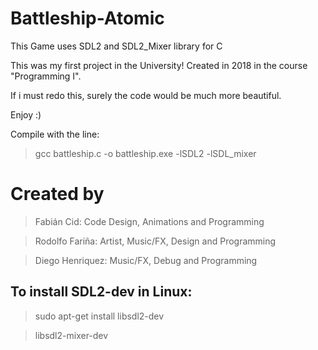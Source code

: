 # Battleship-Atomic

This Game uses SDL2 and SDL2_Mixer library for C

This was my first project in the University!
Created in 2018 in the course "Programming I".

If i must redo this, surely the code would be much more beautiful.

Enjoy :)

Compile with the line:

> gcc battleship.c -o battleship.exe -lSDL2 -lSDL_mixer


# Created by

> Fabián Cid: Code Design, Animations and Programming

> Rodolfo Fariña: Artist, Music/FX, Design and Programming

> Diego Henriquez: Music/FX, Debug and Programming

## To install SDL2-dev in Linux:

> sudo apt-get install libsdl2-dev

> libsdl2-mixer-dev
